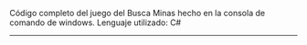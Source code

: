 Código completo del juego del Busca Minas hecho en la consola de comando de windows. Lenguaje utilizado: C#

------------------------------------

